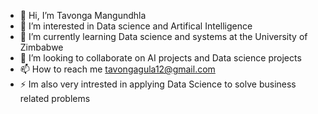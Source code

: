 - 👋 Hi, I’m Tavonga Mangundhla 
- 👀 I’m interested in Data science and Artifical Intelligence 
- 🌱 I’m currently learning Data science and systems at the University of Zimbabwe
- 💞️ I’m looking to collaborate on AI projects and Data science projects 
- 📫 How to reach me tavongagula12@gmail.com 
- ⚡ Im also very intrested in applying Data Science to solve business related problems

<!---
tavongagula/tavongagula is a ✨ special ✨ repository because its `README.md` (this file) appears on your GitHub profile.
You can click the Preview link to take a look at your changes.
--->
